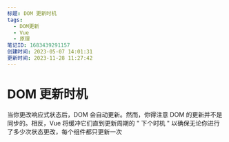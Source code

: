 ```yaml
---
标题: DOM 更新时机
tags:
  - DOM更新
  - Vue
  - 原理
笔记ID: 1683439291157
创建时间: 2023-05-07 14:01:31
更新时间: 2023-11-28 11:27:42
---
```


# DOM 更新时机

当你更改响应式状态后，DOM 会自动更新。然而，你得注意 DOM 的更新并不是同步的。相反，Vue 将缓冲它们直到更新周期的 " 下个时机 " 以确保无论你进行了多少次状态更改，每个组件都只更新一次
